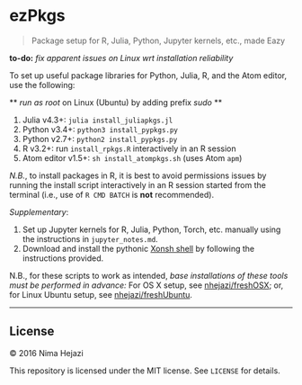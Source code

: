 # ezPkgs
> Package setup for R, Julia, Python, Jupyter kernels, etc., made Eazy

__to-do:__ _fix apparent issues on Linux wrt installation reliability_

To set up useful package libraries for Python, Julia, R, and the Atom 
editor, use the following:

** _run as root_ on Linux (Ubuntu) by adding prefix _sudo_ **

1. Julia v4.3+: `julia install_juliapkgs.jl`
2. Python v3.4+: `python3 install_pypkgs.py`
3. Python v2.7+: `python2 install_pypkgs.py`
4. R v3.2+: run `install_rpkgs.R` interactively in an R session
5. Atom editor v1.5+: `sh install_atompkgs.sh` (uses Atom `apm`)

_N.B._, to install packages in R, it is best to avoid permissions issues
by running the install script interactively in an R session started from
the terminal (i.e., use of `R CMD BATCH` is __not__ recommended).

_Supplementary_:

1. Set up Jupyter kernels for R, Julia, Python, Torch, etc. manually using 
   the instructions in `jupyter_notes.md`.
2. Download and install the pythonic [Xonsh 
   shell](https://github.com/scopatz/xonsh.git) by following the instructions 
   provided.

N.B., for these scripts to work as intended, _base installations of these tools 
must be performed in advance:_ 
For OS X setup, see [nhejazi/freshOSX](https://github.com/nhejazi/freshOSX); 
or, for Linux Ubuntu setup, see 
[nhejazi/freshUbuntu](https://github.com/nhejazi/freshUbuntu).

---

## License

&copy; 2016 Nima Hejazi

This repository is licensed under the MIT license. See `LICENSE` for details.
